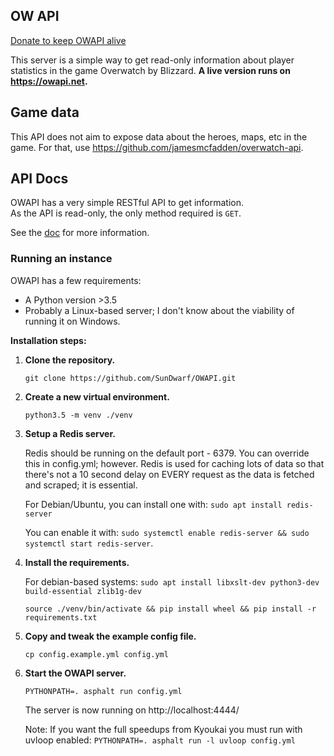## OW API

[Donate to keep OWAPI alive](https://www.patreon.com/sundwarf)

This server is a simple way to get read-only information about player statistics in the game
Overwatch by Blizzard.
**A live version runs on https://owapi.net.**  

## Game data

This API does not aim to expose data about the heroes, maps, etc in the game. For that, use 
https://github.com/jamesmcfadden/overwatch-api. 
 
## API Docs

OWAPI has a very simple RESTful API to get information.  
As the API is read-only, the only method required is `GET`.  

See the [doc](/api.md) for more information. 


### Running an instance

OWAPI has a few requirements:

 - A Python version >3.5
 - Probably a Linux-based server; I don't know about the viability of running it on Windows.
 
**Installation steps:**

 1. **Clone the repository.**
 
     `git clone https://github.com/SunDwarf/OWAPI.git`
     
 2. **Create a new virtual environment.**
 
     `python3.5 -m venv ./venv`
     
 3. **Setup a Redis server.**
 
     Redis should be running on the default port - 6379. You can override this in config.yml;
     however.
     Redis is used for caching lots of data so that there's not a 10 second delay on
     EVERY request as the data is fetched and scraped; it is essential.
     
     For Debian/Ubuntu, you can install one with:
     `sudo apt install redis-server`
     
     You can enable it with:
     `sudo systemctl enable redis-server && sudo systemctl start redis-server`.
     
 4. **Install the requirements.**

     For debian-based systems:
        `sudo apt install libxslt-dev python3-dev build-essential zlib1g-dev`

     `source ./venv/bin/activate && pip install wheel && pip install -r requirements.txt`

 5. **Copy and tweak the example config file.**

    `cp config.example.yml config.yml`
     
 6. **Start the OWAPI server.**
 
     `PYTHONPATH=. asphalt run config.yml`
     
     The server is now running on http://localhost:4444/
          
     Note: If you want the full speedups from Kyoukai you must run with uvloop enabled:
     `PYTHONPATH=. asphalt run -l uvloop config.yml`
